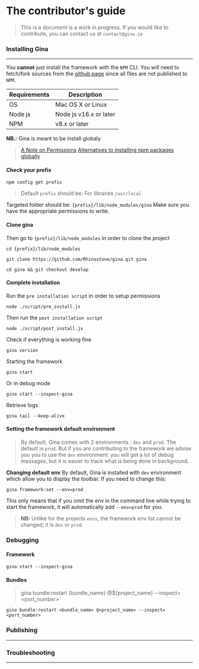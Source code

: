 # The contributor's guide
> This is a document is a work in progress.
> If you would like to contribute, you can contact us at `contact@gina.io` 

### Installing Gina
---

You __cannot__ just install the framework with the `NPM` CLI. You will need to fetch/fork sources from the [github page](https://github.com/Rhinostone/gina) since all files are not published to `NPM`.



| Requirements | Description
|--------|--------|
| OS | Mac OS X or Linux |
| Node js       |   Node js v16.x or later     |
| NPM      |   v8.x or later     |

 

__NB.:__ Gina is meant to be install globaly
> [A Note on Permissions](http://npm.github.io/installation-setup-docs/installing/a-note-on-permissions.html)
> [Alternatives to installing npm packages globally](https://2ality.com/2022/06/global-npm-install-alternatives.html)


#### Check your prefix



```tty
npm config get prefix
```

> Default `prefix` should be: 
> For libraries `/usr/local`

Targeted folder should be: `{prefix}/lib/node_modules/gina`
Make sure you have the appropriate permissions to write.

#### Clone gina

Then go to `{prefix}/lib/node_modules` in order to clone the project
```tty
cd {prefix}/lib/node_modules
```

```tty
git clone https://github.com/Rhinostone/gina.git gina
```

```tty
cd gina && git checkout develop
```

#### Complete installation

Run the `pre installation script` in order to setup permissions
```tty
node ./script/pre_install.js
```

Then run the `post installation script`
```tty
node ./script/post_install.js
```

Check if everything is working fine
```tty
gina version
```

Starting the framework

```tty
gina start
```
Or in debug mode 

```tty
gina start --inspect-gina
```

Retrieve logs

```tty
gina tail --keep-alive
```

#### Setting the framework default environment

> By default, Gina comes with 2 environments : `dev` and `prod`. The default is `prod`. But if you are contributing to the framework we advise you you to use the `dev` environment: you will get a lot of debug messages, but it is easier to track what is being done in background.

__Changing default env__
By default, Gina is installed with `dev` environment which allow you to display the toolbar.
If you need to change this:
```tty
gina framework:set --env=prod
```

This only means that if you omit the env in the command line while trying to start the framework, it will automatically add `--env=prod` for you.

> __NB:__ Unlike for the projects `envs`, the framework env list cannot be changed; it is `dev` or `prod`.


### Debugging

#### Framework
```tty
gina start --inspect-gina
```

#### Bundles

> gina bundle:restart {bundle_name} @${project_name} --inspect=<port_number>

```tty
gina bundle:restart <bundle_name> @<project_name> --inspect=<port_number>
```



### Publishing
---


### Troubleshooting
---